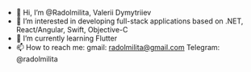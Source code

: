 - 👋 Hi, I’m @Radolmilita, Valerii Dymytriiev
- 👀 I’m interested in developing full-stack applications based on .NET, React/Angular, Swift, Objective-C
- 🌱 I’m currently learning Flutter
- 📫 How to reach me: 
                      gmail: radolmilita@gmail.com
                      Telegram: @radolmilita

<!---
Radolmilita/Radolmilita is a ✨ special ✨ repository because its `README.md` (this file) appears on your GitHub profile.
You can click the Preview link to take a look at your changes.
--->
